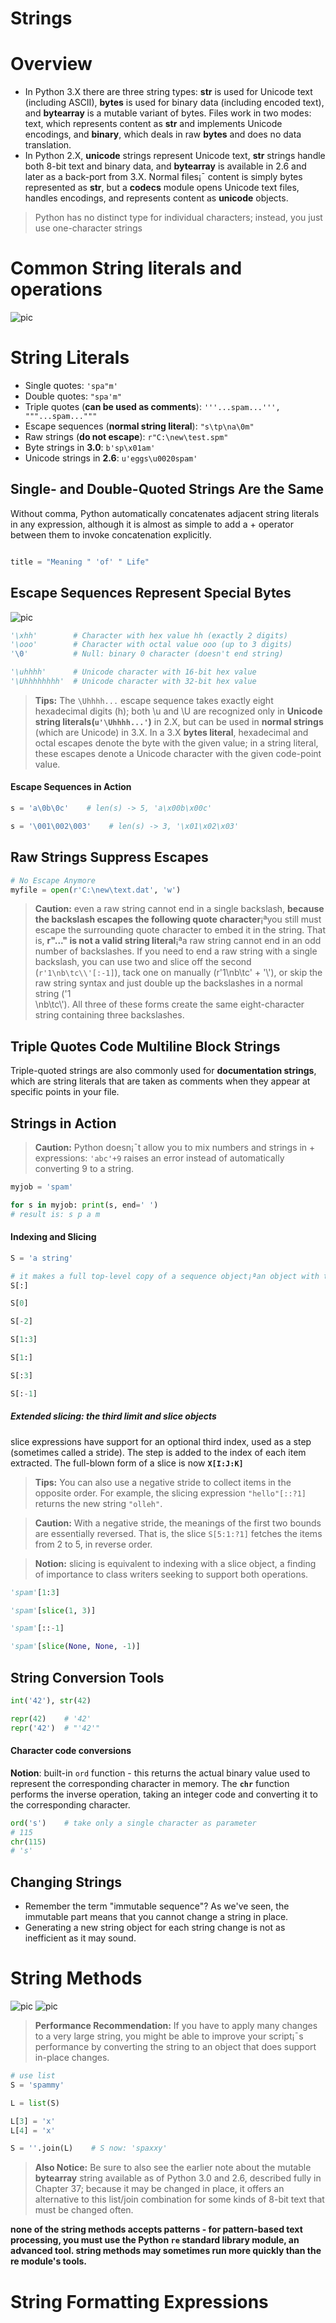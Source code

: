 Strings
=======

# Overview

* In Python 3.X there are three string types: **str** is used for Unicode text (including ASCII), **bytes** is used for binary data (including encoded text), and **bytearray** is a mutable variant of bytes. Files work in two modes: text, which represents content
as **str** and implements Unicode encodings, and **binary**, which deals in raw **bytes** and does no data translation.
* In Python 2.X, **unicode** strings represent Unicode text, **str** strings handle both 8-bit text and binary data, and **bytearray** is available in 2.6 and later as a back-port from 3.X. Normal files¡¯ content is simply bytes represented as **str**, but a **codecs** module opens Unicode text files, handles encodings, and represents content as **unicode** objects.

> Python has no distinct type for individual characters;
instead, you just use one-character strings


# Common String literals and operations

![pic](https://raw.githubusercontent.com/doomdagger/learn-python/master/res/String-1.jpg "")

# String Literals

* Single quotes: `'spa"m'`
* Double quotes: `"spa'm"`
* Triple quotes (**can be used as comments**): `'''...spam...''', """...spam..."""`
* Escape sequences (**normal string literal**): `"s\tp\na\0m"`
* Raw strings (**do not escape**): `r"C:\new\test.spm"`
* Byte strings in **3.0**: `b'sp\x01am'`
* Unicode strings in **2.6**: `u'eggs\u0020spam'`

## Single- and Double-Quoted Strings Are the Same

Without comma, Python automatically concatenates adjacent string literals in any expression, although it is almost as simple to add a + operator between them to invoke concatenation explicitly.
```python

title = "Meaning " 'of' " Life"

```

## Escape Sequences Represent Special Bytes

![pic](https://raw.githubusercontent.com/doomdagger/learn-python/master/res/String-2.jpg "")

```python
'\xhh'        # Character with hex value hh (exactly 2 digits)
'\ooo'        # Character with octal value ooo (up to 3 digits)
'\0'          # Null: binary 0 character (doesn't end string)

'\uhhhh'      # Unicode character with 16-bit hex value
'\Uhhhhhhhh'  # Unicode character with 32-bit hex value           
```

> **Tips:**
The `\Uhhhh...` escape sequence takes exactly eight hexadecimal digits (h); both \u and \U are recognized only in **Unicode string literals(`u'\Uhhhh...'`)**
in 2.X, but can be used in **normal strings** (which are Unicode) in 3.X. In a 3.X **bytes literal**, hexadecimal and octal escapes denote the byte
with the given value; in a string literal, these escapes denote a Unicode character with the given code-point value.

#### Escape Sequences in Action

```python
s = 'a\0b\0c'    # len(s) -> 5, 'a\x00b\x00c'

s = '\001\002\003'    # len(s) -> 3, '\x01\x02\x03'
```

## Raw Strings Suppress Escapes

```python
# No Escape Anymore
myfile = open(r'C:\new\text.dat', 'w')
```

> **Caution:**
even a raw string cannot end in a single backslash, **because
the backslash escapes the following quote character**¡ªyou still
must escape the surrounding quote character to embed it in the string.
That is, **r"...\" is not a valid string literal**¡ªa raw string cannot end in
an odd number of backslashes. If you need to end a raw string with a
single backslash, you can use two and slice off the second (`r'1\nb\tc\\'[:-1]`), tack one on manually (r'1\nb\tc' + '\\'), or skip the raw
string syntax and just double up the backslashes in a normal string ('1\
\nb\\tc\\'). All three of these forms create the same eight-character
string containing three backslashes.


## Triple Quotes Code Multiline Block Strings

Triple-quoted strings are also commonly used for **documentation strings**, which are string literals that are taken as comments when they appear at specific points in your file.

## Strings in Action

> **Caution:** Python doesn¡¯t allow you to mix numbers and strings in + expressions: `'abc'+9` raises an error instead of automatically converting 9 to a string.

```python
myjob = 'spam'

for s in myjob: print(s, end=' ')
# result is: s p a m
```

#### Indexing and Slicing

```python
S = 'a string'

# it makes a full top-level copy of a sequence object¡ªan object with the same value, but a distinct piece of memory
S[:]

S[0]

S[-2]

S[1:3]

S[1:]

S[:3]

S[:-1]
```

##### Extended slicing: the third limit and slice objects

slice expressions have support for an optional third index, used
as a step (sometimes called a stride). The step is added to the index of each item extracted. The full-blown form of a slice is now **`X[I:J:K]`**

> **Tips:**
You can also use a negative stride to collect items in the opposite order. For example, the slicing expression `"hello"[::?1]` returns the new string `"olleh"`.

> **Caution:**
With a negative stride, the meanings of the first two bounds are essentially reversed. That is, the slice `S[5:1:?1]` fetches the items from 2 to 5, in reverse order.

> **Notion:**
slicing is equivalent to indexing with a slice object, a finding of importance to class writers seeking to support both operations. 

```python
'spam'[1:3]

'spam'[slice(1, 3)]

'spam'[::-1]

'spam'[slice(None, None, -1)]
```

## String Conversion Tools

```python
int('42'), str(42)

repr(42)    # '42'
repr('42')  # "'42'"
```

#### Character code conversions

**Notion**: 
built-in `ord` function - this returns the actual binary value used to represent the corresponding character in memory. The **`chr`** function performs the inverse operation, taking an integer code and converting it to the corresponding character.
```python
ord('s')    # take only a single character as parameter
# 115
chr(115)
# 's'
```

## Changing Strings
+ Remember the term "immutable sequence"? As we've seen, the immutable part means
that you cannot change a string in place. 
+ Generating a new string object for each string change is not as inefficient as it may sound.

# String Methods

![pic](https://raw.githubusercontent.com/doomdagger/learn-python/master/res/String-3.jpg "")
![pic](https://raw.githubusercontent.com/doomdagger/learn-python/master/res/String-4.jpg "")

> **Performance Recommendation:**
If you have to apply many changes to a very large string, you might be able to
improve your script¡¯s performance by converting the string to an object that does support in-place changes.

```python
# use list
S = 'spammy'

L = list(S)

L[3] = 'x'
L[4] = 'x'

S = ''.join(L)    # S now: 'spaxxy'
```

> **Also Notice:** Be sure to also see the earlier note about the mutable **bytearray** string available as of Python 3.0 and 2.6, described 
fully in Chapter 37; because it may be changed in place, it offers an alternative to this list/join combination for some kinds of 8-bit text that must be changed often.

**none of the string methods accepts patterns - for pattern-based text processing,
you must use the Python `re` standard library module, an advanced tool. string methods may sometimes run more quickly than the re module's tools.**


# String Formatting Expressions

